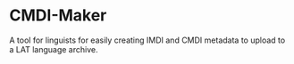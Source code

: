 CMDI-Maker
==========

A tool for linguists for easily creating IMDI and CMDI metadata to upload to a LAT language archive.
